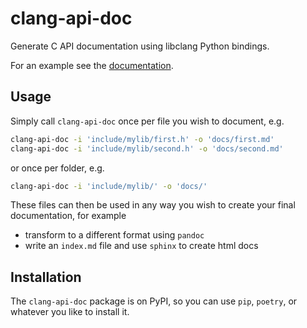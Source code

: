 clang-api-doc
=============

Generate C API documentation using libclang Python bindings.

For an example see the [documentation](https://clang-api-doc.readthedocs.io).


Usage
-------------

Simply call `clang-api-doc` once per file you wish to document, e.g.

```bash
clang-api-doc -i 'include/mylib/first.h' -o 'docs/first.md'
clang-api-doc -i 'include/mylib/second.h' -o 'docs/second.md'
```

or once per folder, e.g.

```bash
clang-api-doc -i 'include/mylib/' -o 'docs/'
```

These files can then be used in any way you wish to create your final documentation, for example
- transform to a different format using `pandoc`
- write an `index.md` file and use `sphinx` to create html docs


Installation
-------------

The `clang-api-doc` package is on PyPI, so you can use `pip`, `poetry`, or whatever you like to install it.